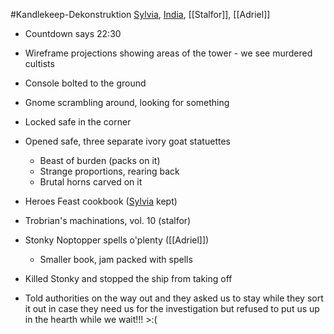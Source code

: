 #Kandlekeep-Dekonstruktion 
[Sylvia](PCs/Past/Sylvia.md), [India](PCs/Current/India.md), [[Stalfor]], [[Adriel]]

- Countdown says 22:30
- Wireframe projections showing areas of the tower - we see murdered cultists
- Console bolted to the ground
- Gnome scrambling around, looking for something
- Locked safe in the corner

- Opened safe, three separate ivory goat statuettes
	- Beast of burden (packs on it)
	- Strange proportions, rearing back
	- Brutal horns carved on it

- Heroes Feast cookbook ([Sylvia](PCs/Past/Sylvia.md) kept)
- Trobrian's machinations, vol. 10 (stalfor)
- Stonky Noptopper spells o'plenty ([[Adriel]])
	- Smaller book, jam packed with spells

- Killed Stonky and stopped the ship from taking off
- Told authorities on the way out and they asked us to stay while they sort it out in case they need us for the investigation but refused to put us up in the hearth while we wait!!! >:(